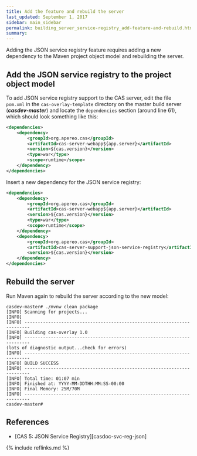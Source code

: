 ```yaml
---
title: Add the feature and rebuild the server
last_updated: September 1, 2017
sidebar: main_sidebar
permalink: building_server_service-registry_add-feature-and-rebuild.html
summary:
---
```


Adding the JSON service registry feature requires adding a new dependency to the Maven project object model and rebuilding the server.

## Add the JSON service registry to the project object model

To add JSON service registry support to the CAS server, edit the file `pom.xml` in the `cas-overlay-template` directory on the master build server (***casdev-master***) and locate the `dependencies` section (around line 61), which should look something like this:

```xml
<dependencies>
    <dependency>
        <groupId>org.apereo.cas</groupId>
        <artifactId>cas-server-webapp${app.server}</artifactId>
        <version>${cas.version}</version>
        <type>war</type>
        <scope>runtime</scope>
    </dependency>
</dependencies>
```

Insert a new dependency for the JSON service registry:

```xml
<dependencies>
    <dependency>
        <groupId>org.apereo.cas</groupId>
        <artifactId>cas-server-webapp${app.server}</artifactId>
        <version>${cas.version}</version>
        <type>war</type>
        <scope>runtime</scope>
    </dependency>
    <dependency>
        <groupId>org.apereo.cas</groupId>
        <artifactId>cas-server-support-json-service-registry</artifactId>
        <version>${cas.version}</version>
    </dependency>
</dependencies>
```

## Rebuild the server

Run Maven again to rebuild the server according to the new model:

```console
casdev-master# ./mvnw clean package
[INFO] Scanning for projects...
[INFO]
[INFO] ------------------------------------------------------------------------
[INFO] Building cas-overlay 1.0
[INFO] ------------------------------------------------------------------------
(lots of diagnostic output...check for errors)
[INFO] ------------------------------------------------------------------------
[INFO] BUILD SUCCESS
[INFO] ------------------------------------------------------------------------
[INFO] Total time: 01:07 min
[INFO] Finished at: YYYY-MM-DDTHH:MM:SS-00:00
[INFO] Final Memory: 25M/70M
[INFO] ------------------------------------------------------------------------
casdev-master#  
```

## References

* [CAS 5: JSON Service Registry][casdoc-svc-reg-json]

{% include reflinks.md %}
